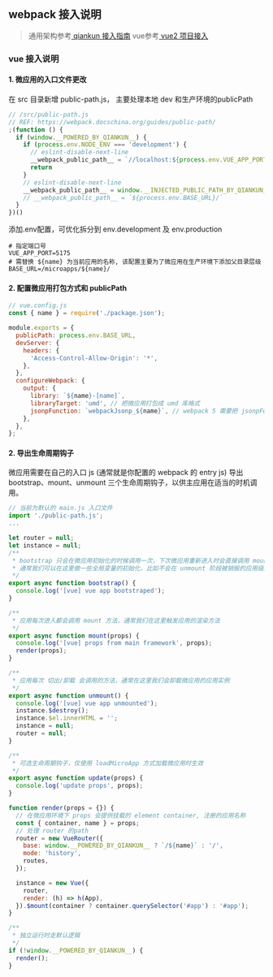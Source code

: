 ## webpack 接入说明
>通用架构参考[ qiankun 接入指南](https://qiankun.umijs.org/zh/guide/getting-started)
>vue参考[ vue2 项目接入](https://qiankun.umijs.org/zh/guide/tutorial#vue-%E5%BE%AE%E5%BA%94%E7%94%A8)

### vue 接入说明
#### 1. 微应用的入口文件更改
在 src 目录新增 public-path.js， 主要处理本地 dev 和生产环境的publicPath
```javascript
// /src/public-path.js
// REF: https://webpack.docschina.org/guides/public-path/
;(function () {
  if (window.__POWERED_BY_QIANKUN__) {
    if (process.env.NODE_ENV === 'development') {
      // eslint-disable-next-line
      __webpack_public_path__ = `//localhost:${process.env.VUE_APP_PORT}${process.env.BASE_URL}`
      return
    }
    // eslint-disable-next-line
    __webpack_public_path__ = window.__INJECTED_PUBLIC_PATH_BY_QIANKUN__
    // __webpack_public_path__ = `${process.env.BASE_URL}/`
  }
})()
```
添加.env配置，可优化拆分到 env.development 及 env.production
```
# 指定端口号
VUE_APP_PORT=5175
# 需替换 ${name} 为当前应用的名称, 该配置主要为了微应用在生产环境下添加父目录层级
BASE_URL=/microapps/${name}/ 
```

#### 2. 配置微应用打包方式和 publicPath
```javascript
// vue.config.js
const { name } = require('./package.json');

module.exports = {
  publicPath: process.env.BASE_URL,
  devServer: {
    headers: {
      'Access-Control-Allow-Origin': '*',
    },
  },
  configureWebpack: {
    output: {
      library: `${name}-[name]`,
      libraryTarget: 'umd', // 把微应用打包成 umd 库格式
      jsonpFunction: `webpackJsonp_${name}`, // webpack 5 需要把 jsonpFunction 替换成 chunkLoadingGlobal
    },
  },
};
```

#### 2. 导出生命周期钩子
微应用需要在自己的入口 js (通常就是你配置的 webpack 的 entry js) 导出 bootstrap、mount、unmount 三个生命周期钩子，以供主应用在适当的时机调用。

```javascript
// 当前为默认的 main.js 入口文件
import './public-path.js';
...

let router = null;
let instance = null;
/**
 * bootstrap 只会在微应用初始化的时候调用一次，下次微应用重新进入时会直接调用 mount 钩子，不会再重复触发 bootstrap。
 * 通常我们可以在这里做一些全局变量的初始化，比如不会在 unmount 阶段被销毁的应用级别的缓存等。
 */
export async function bootstrap() {
  console.log('[vue] vue app bootstraped');
}

/**
 * 应用每次进入都会调用 mount 方法，通常我们在这里触发应用的渲染方法
 */
export async function mount(props) {
  console.log('[vue] props from main framework', props);
  render(props);
}

/**
 * 应用每次 切出/卸载 会调用的方法，通常在这里我们会卸载微应用的应用实例
 */
export async function unmount() {
  console.log('[vue] vue app unmounted');
  instance.$destroy();
  instance.$el.innerHTML = '';
  instance = null;
  router = null;
}

/**
 * 可选生命周期钩子，仅使用 loadMicroApp 方式加载微应用时生效
 */
export async function update(props) {
  console.log('update props', props);
}

function render(props = {}) {
  // 在微应用环境下 props 会提供挂载的 element container, 注册的应用名称
  const { container, name } = props;
  // 处理 router 的path
  router = new VueRouter({
    base: window.__POWERED_BY_QIANKUN__ ? `/${name}` : '/',
    mode: 'history',
    routes,
  });

  instance = new Vue({
    router,
    render: (h) => h(App),
  }).$mount(container ? container.querySelector('#app') : '#app');
}

/**
 * 独立运行时走默认逻辑
 */
if (!window.__POWERED_BY_QIANKUN__) {
  render();
}
```